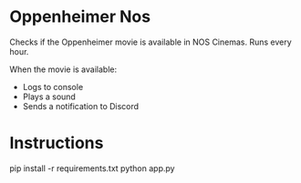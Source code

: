 # Oppenheimer Nos

Checks if the Oppenheimer movie is available in NOS Cinemas.
Runs every hour.

When the movie is available:
- Logs to console
- Plays a sound
- Sends a notification to Discord

# Instructions

pip install -r requirements.txt
python app.py